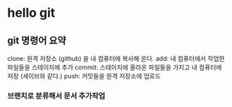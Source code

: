 ﻿# hello git

## git 명령어 요약

clone: 원격 저장소 (github) 을 내 컴퓨터에 복사해 온다.
add: 내 컴퓨터에서 작업한 파일들을 스테이지에 추가
commit: 스테이지에 올라온 파일들을 가지고 내 컴퓨터에 저장 (세이브와 같다.)
push: 커밋들을 원격 저장소에 업로드


### 브랜치로 분류해서 문서 추가작업
